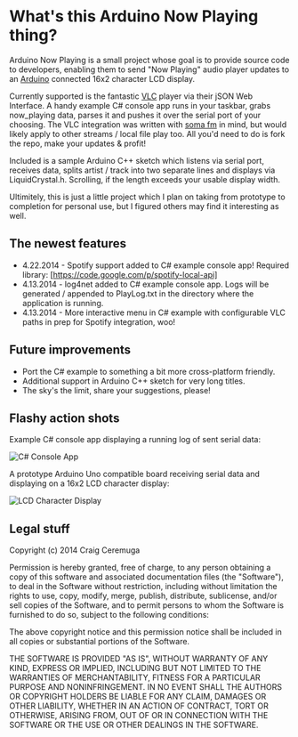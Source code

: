 What's this Arduino Now Playing thing?
=========

Arduino Now Playing is a small project whose goal is to provide source code to developers, enabling them to send "Now Playing" audio player updates to an [Arduino] connected 16x2 character LCD display.

Currently supported is the fantastic [VLC] player via their jSON Web Interface. A handy example C# console app runs in your taskbar, grabs now_playing data, parses it and pushes it over the serial port of your choosing. The VLC integration was written with [soma fm] in mind, but would likely apply to other streams / local file play too. All you'd need to do is fork the repo, make your updates & profit!

Included is a sample Arduino C++ sketch which listens via serial port, receives data, splits artist / track into two separate lines and displays via LiquidCrystal.h. Scrolling, if the length exceeds your usable display width.

Ultimitely, this is just a little project which I plan on taking from prototype to completion for personal use, but I figured others may find it interesting as well.

The newest features
----

* 4.22.2014 - Spotify support added to C# example console app! Required library: [https://code.google.com/p/spotify-local-api]
* 4.13.2014 - log4net added to C# example console app. Logs will be generated / appended to PlayLog.txt in the directory where the application is running.
* 4.13.2014 - More interactive menu in C# example with configurable VLC paths in prep for Spotify integration, woo!

Future improvements
----

* Port the C# example to something a bit more cross-platform friendly.
* Additional support in Arduino C++ sketch for very long titles.
* The sky's the limit, share your suggestions, please!

Flashy action shots
----

Example C# console app displaying a running log of sent serial data:

![C# Console App](http://i.imgur.com/EKAqgqH.jpg "C# Console App")

A prototype Arduino Uno compatible board receiving serial data and displaying on a 16x2 LCD character display:

![LCD Character Display](http://i.imgur.com/cSCjJos.jpg "LCD Character Display")

Legal stuff
-----------

Copyright (c) 2014 Craig Ceremuga

Permission is hereby granted, free of charge, to any person obtaining a copy
of this software and associated documentation files (the "Software"), to deal
in the Software without restriction, including without limitation the rights
to use, copy, modify, merge, publish, distribute, sublicense, and/or sell
copies of the Software, and to permit persons to whom the Software is
furnished to do so, subject to the following conditions:

The above copyright notice and this permission notice shall be included in all
copies or substantial portions of the Software.

THE SOFTWARE IS PROVIDED "AS IS", WITHOUT WARRANTY OF ANY KIND, EXPRESS OR
IMPLIED, INCLUDING BUT NOT LIMITED TO THE WARRANTIES OF MERCHANTABILITY,
FITNESS FOR A PARTICULAR PURPOSE AND NONINFRINGEMENT. IN NO EVENT SHALL THE
AUTHORS OR COPYRIGHT HOLDERS BE LIABLE FOR ANY CLAIM, DAMAGES OR OTHER
LIABILITY, WHETHER IN AN ACTION OF CONTRACT, TORT OR OTHERWISE, ARISING FROM,
OUT OF OR IN CONNECTION WITH THE SOFTWARE OR THE USE OR OTHER DEALINGS IN THE
SOFTWARE.

[VLC]:http://www.videolan.org/vlc/index.html
[soma fm]:http://somafm.com/
[Arduino]:http://arduino.cc/
[https://code.google.com/p/spotify-local-api]:https://code.google.com/p/spotify-local-api